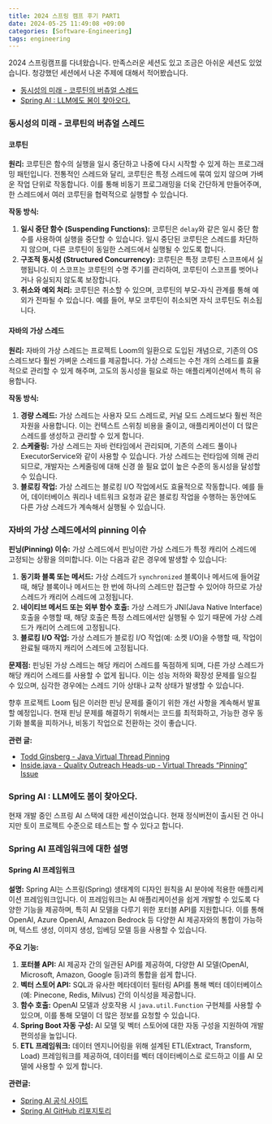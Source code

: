 ```yaml
---
title: 2024 스프링 캠프 후기 PART1
date: 2024-05-25 11:49:08 +09:00
categories: [Software-Engineering]
tags: engineering
---
```


2024 스프링캠프를 다녀왔습니다. 만족스러운 세션도 있고 조금은 아쉬운 세션도 있었습니다. 청강했던 세션에서 나온 주제에 대해서 적어봤습니다.

- [동시성의 미래 - 코루틴의 버츄얼 스레드](#동시성의-미래---코루틴의-버츄얼-스레드)
- [Spring AI : LLM에도 봄이 찾아오다.](#Spring-AI-:-LLM에도-봄이-찾아오다.)



### 동시성의 미래 - 코루틴의 버츄얼 스레드

#### 코루틴

**원리:**
코루틴은 함수의 실행을 일시 중단하고 나중에 다시 시작할 수 있게 하는 프로그래밍 패턴입니다. 전통적인 스레드와 달리, 코루틴은 특정 스레드에 묶여 있지 않으며 가벼운 작업 단위로 작동합니다. 이를 통해 비동기 프로그래밍을 더욱 간단하게 만들어주며, 한 스레드에서 여러 코루틴을 협력적으로 실행할 수 있습니다.

**작동 방식:**
1. **일시 중단 함수 (Suspending Functions):** 코루틴은 `delay`와 같은 일시 중단 함수를 사용하여 실행을 중단할 수 있습니다. 일시 중단된 코루틴은 스레드를 차단하지 않으며, 다른 코루틴이 동일한 스레드에서 실행될 수 있도록 합니다.
2. **구조적 동시성 (Structured Concurrency):** 코루틴은 특정 코루틴 스코프에서 실행됩니다. 이 스코프는 코루틴의 수명 주기를 관리하여, 코루틴이 스코프를 벗어나거나 유실되지 않도록 보장합니다.
3. **취소와 예외 처리:** 코루틴은 취소할 수 있으며, 코루틴의 부모-자식 관계를 통해 예외가 전파될 수 있습니다. 예를 들어, 부모 코루틴이 취소되면 자식 코루틴도 취소됩니다.

#### 자바의 가상 스레드

**원리:**
자바의 가상 스레드는 프로젝트 Loom의 일환으로 도입된 개념으로, 기존의 OS 스레드보다 훨씬 가벼운 스레드를 제공합니다. 가상 스레드는 수천 개의 스레드를 효율적으로 관리할 수 있게 해주며, 고도의 동시성을 필요로 하는 애플리케이션에서 특히 유용합니다.

**작동 방식:**
1. **경량 스레드:** 가상 스레드는 사용자 모드 스레드로, 커널 모드 스레드보다 훨씬 적은 자원을 사용합니다. 이는 컨텍스트 스위칭 비용을 줄이고, 애플리케이션이 더 많은 스레드를 생성하고 관리할 수 있게 합니다.
2. **스케줄링:** 가상 스레드는 자바 런타임에서 관리되며, 기존의 스레드 풀이나 ExecutorService와 같이 사용할 수 있습니다. 가상 스레드는 런타임에 의해 관리되므로, 개발자는 스케줄링에 대해 신경 쓸 필요 없이 높은 수준의 동시성을 달성할 수 있습니다.
3. **블로킹 작업:** 가상 스레드는 블로킹 I/O 작업에서도 효율적으로 작동합니다. 예를 들어, 데이터베이스 쿼리나 네트워크 요청과 같은 블로킹 작업을 수행하는 동안에도 다른 가상 스레드가 계속해서 실행될 수 있습니다.

### 자바의 가상 스레드에서의 pinning 이슈

**핀닝(Pinning) 이슈:**
가상 스레드에서 핀닝이란 가상 스레드가 특정 캐리어 스레드에 고정되는 상황을 의미합니다. 이는 다음과 같은 경우에 발생할 수 있습니다:
1. **동기화 블록 또는 메서드:** 가상 스레드가 `synchronized` 블록이나 메서드에 들어갈 때, 해당 블록이나 메서드는 한 번에 하나의 스레드만 접근할 수 있어야 하므로 가상 스레드가 캐리어 스레드에 고정됩니다.
2. **네이티브 메서드 또는 외부 함수 호출:** 가상 스레드가 JNI(Java Native Interface) 호출을 수행할 때, 해당 호출은 특정 스레드에서만 실행될 수 있기 때문에 가상 스레드가 캐리어 스레드에 고정됩니다.
3. **블로킹 I/O 작업:** 가상 스레드가 블로킹 I/O 작업(예: 소켓 I/O)을 수행할 때, 작업이 완료될 때까지 캐리어 스레드에 고정됩니다.

**문제점:**
핀닝된 가상 스레드는 해당 캐리어 스레드를 독점하게 되며, 다른 가상 스레드가 해당 캐리어 스레드를 사용할 수 없게 됩니다. 이는 성능 저하와 확장성 문제를 일으킬 수 있으며, 심각한 경우에는 스레드 기아 상태나 교착 상태가 발생할 수 있습니다.

향후 프로젝트 Loom 팀은 이러한 핀닝 문제를 줄이기 위한 개선 사항을 계속해서 발표할 예정입니다. 현재 핀닝 문제를 해결하기 위해서는 코드를 최적화하고, 가능한 경우 동기화 블록을 피하거나, 비동기 작업으로 전환하는 것이 좋습니다.

**관련 글:**
- [Todd Ginsberg - Java Virtual Thread Pinning](https://todd.ginsberg.com/post/virtual-threads-pinning/)
- [Inside.java - Quality Outreach Heads-up - Virtual Threads “Pinning” Issue](https://inside.java/2024/02/21/quality-heads-up/)

### Spring AI : LLM에도 봄이 찾아오다.

현재 개발 중인 스프링 AI 스택에 대한 세션이었습니다. 현재 정식버전이 출시된 건 아니지만 토이 프로젝트 수준으로 테스트는 할 수 있다고 합니다. 

### Spring AI 프레임워크에 대한 설명

#### Spring AI 프레임워크

**설명:**
Spring AI는 스프링(Spring) 생태계의 디자인 원칙을 AI 분야에 적용한 애플리케이션 프레임워크입니다. 이 프레임워크는 AI 애플리케이션을 쉽게 개발할 수 있도록 다양한 기능을 제공하며, 특히 AI 모델을 다루기 위한 포터블 API를 지원합니다. 이를 통해 OpenAI, Azure OpenAI, Amazon Bedrock 등 다양한 AI 제공자와의 통합이 가능하며, 텍스트 생성, 이미지 생성, 임베딩 모델 등을 사용할 수 있습니다.

**주요 기능:**
1. **포터블 API:** AI 제공자 간의 일관된 API를 제공하여, 다양한 AI 모델(OpenAI, Microsoft, Amazon, Google 등)과의 통합을 쉽게 합니다.
2. **벡터 스토어 API:** SQL과 유사한 메타데이터 필터링 API를 통해 벡터 데이터베이스(예: Pinecone, Redis, Milvus) 간의 이식성을 제공합니다.
3. **함수 호출:** OpenAI 모델과 상호작용 시 `java.util.Function` 구현체를 사용할 수 있으며, 이를 통해 모델이 더 많은 정보를 요청할 수 있습니다.
4. **Spring Boot 자동 구성:** AI 모델 및 벡터 스토어에 대한 자동 구성을 지원하여 개발 편의성을 높입니다.
5. **ETL 프레임워크:** 데이터 엔지니어링을 위해 설계된 ETL(Extract, Transform, Load) 프레임워크를 제공하여, 데이터를 벡터 데이터베이스로 로드하고 이를 AI 모델에 사용할 수 있게 합니다.

**관련글:**
- [Spring AI 공식 사이트](https://spring.io/projects/spring-ai)
- [Spring AI GitHub 리포지토리](https://github.com/spring-projects/spring-ai)
